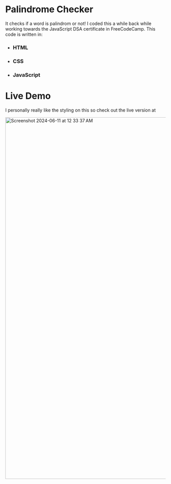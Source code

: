 # Palindrome Checker

It checks if a word is palindrom or not! I coded this a while back while working towards the JavaScript DSA certificate in FreeCodeCamp.
This code is written in:
- ### HTML
- ### CSS
- ### JavaScript

# Live Demo 
I personally really like the styling on this so check out the live version at 

<img width="1136" alt="Screenshot 2024-06-11 at 12 33 37 AM" src="https://github.com/aarxa/FreeCodeCamp-DSA-JavaScript-Projects/assets/113505509/57b54d80-d1a3-464f-bdb9-fbbff15c8df1">
